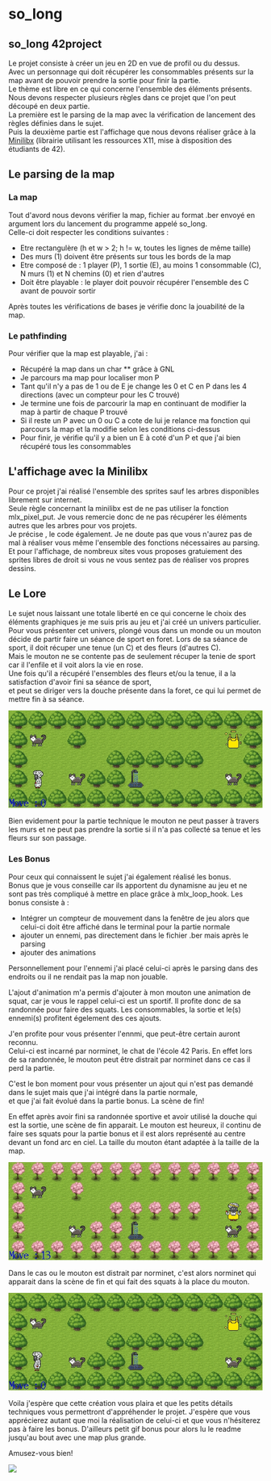 # so_long
## so_long 42project

Le projet consiste à créer un jeu en 2D en vue de profil ou du dessus.  
Avec un personnage qui doit récupérer les consommables présents sur la map avant de pouvoir prendre la sortie pour finir la partie.  
Le thème est libre en ce qui concerne l'ensemble des éléments présents.  
Nous devons respecter plusieurs règles dans ce projet que l'on peut découpé en deux partie.  
La première est le parsing de la map avec la vérification de lancement des règles définies dans le sujet.  
Puis la deuxième partie est l'affichage que nous devons réaliser grâce à la [Minilibx](https://github.com/42Paris/minilibx-linux)  (librairie utilisant les ressources X11, mise à disposition des étudiants de 42).

## Le parsing de la map

### La map
Tout d'avord nous devons vérifier la map, fichier au format .ber envoyé en argument lors du lancement du programme appelé so_long.  
Celle-ci doit respecter les conditions suivantes :
* Etre rectangulère (h et w > 2; h != w, toutes les lignes de même taille)
* Des murs (1) doivent être présents sur tous les bords de la map
* Etre composé de : 1 player (P), 1 sortie (E), au moins 1 consommable (C), N murs (1) et N chemins (0) et rien d'autres
* Doit être playable : le player doit pouvoir récupérer l'ensemble des C avant de pouvoir sortir

Après toutes les vérifications de bases je vérifie donc la jouabilité de la map.

### Le pathfinding
Pour vérifier que la map est playable, j'ai :
* Récupéré la map dans un char ** grâce à GNL
* Je parcours ma map pour localiser mon P
* Tant qu'il n'y a pas de 1 ou de E je change les 0 et C en P dans les 4 directions (avec un compteur pour les C trouvé)
* Je termine une fois de parcourir la map en continuant de modifier la map à partir de chaque P trouvé
* Si il reste un P avec un 0 ou C a cote de lui je relance ma fonction qui parcours la map et la modifie selon les conditions ci-dessus
* Pour finir, je vérifie qu'il y a bien un E à coté d'un P et que j'ai bien récupéré tous les consommables

## L'affichage avec la Minilibx
Pour ce projet j'ai réalisé l'ensemble des sprites sauf les arbres disponibles librement sur internet.  
Seule règle concernant la minilibx est de ne pas utiliser la fonction mlx_pixel_put.
Je vous remercie donc de ne pas récupérer les éléments autres que les arbres pour vos projets.  
Je précise , le code également. Je ne doute pas que vous n'aurez pas de mal à réaliser vous même l'ensemble des fonctions nécessaires au parsing.  
Et pour l'affichage, de nombreux sites vous proposes gratuiement des sprites libres de droit si vous ne vous sentez pas de réaliser vos propres dessins.  

## Le Lore
Le sujet nous laissant une totale liberté en ce qui concerne le choix des éléments graphiques je me suis pris au jeu et j'ai créé un univers particulier.
Pour vous présenter cet univers, plongé vous dans un monde ou un mouton décide de partir faire un séance de sport en foret.
Lors de sa séance de sport, il doit récuper une tenue (un C) et des fleurs (d'autres C).  
Mais le mouton ne se contente pas de seulement récuper la tenie de sport car il l'enfile et il voit alors la vie en rose.  
Une fois qu'il a récupéré l'ensembles des fleurs et/ou la tenue, il a la satisfaction d'avoir fini sa séance de sport,  
et peut se diriger vers la douche présente dans la foret, ce qui lui permet de mettre fin à sa séance.  

![](https://github.com/BekxFR/so_long/blob/main/gif/PinkLife.gif)

Bien evidement pour la partie technique le mouton ne peut passer à travers les murs et ne peut pas prendre la sortie si il n'a pas collecté sa tenue et les fleurs sur son passage.  

### Les Bonus
Pour ceux qui connaissent le sujet j'ai également réalisé les bonus.  
Bonus que je vous conseille car ils apportent du dynamisne au jeu et ne sont pas très compliqué à mettre en place grâce à mlx_loop_hook.
Les bonus consiste à :
* Intégrer un compteur de mouvement dans la fenêtre de jeu alors que celui-ci doit être affiché dans le terminal pour la partie normale
* ajouter un ennemi, pas directement dans le fichier .ber mais après le parsing
* ajouter des animations

Personnellement pour l'ennemi j'ai placé celui-ci après le parsing dans des endroits ou il ne rendait pas la map non jouable.  

L'ajout d'animation m'a permis d'ajouter à mon mouton une animation de squat, car je vous le rappel celui-ci est un sportif.
Il profite donc de sa randonnée pour faire des squats.
Les consommables, la sortie et le(s) ennemi(s) profitent égelement des ces ajouts.

J'en profite pour vous présenter l'ennmi, que peut-être certain auront reconnu.  
Celui-ci est incarné par norminet, le chat de l'école 42 Paris.
En effet lors de sa randonnée, le mouton peut être distrait par norminet dans ce cas il perd la partie.

C'est le bon moment pour vous présenter un ajout qui n'est pas demandé dans le sujet mais que j'ai intégré dans la partie normale,  
et que j'ai fait évolué dans la partie bonus.
La scène de fin!

En effet après avoir fini sa randonnée sportive et avoir utilisé la douche qui est la sortie, une scène de fin apparait.
Le mouton est heureux, il continu de faire ses squats pour la partie bonus et il est alors représenté au centre devant un fond arc en ciel.
La taille du mouton étant adaptée à la taille de la map.

![](https://github.com/BekxFR/so_long/blob/main/gif/SheepWin.gif)

Dans le cas ou le mouton est distrait par norminet, c'est alors norminet qui apparait dans la scène de fin et qui fait des squats à la place du mouton.

![](https://github.com/BekxFR/so_long/blob/main/gif/NorminetWin.gif)

Voila j'espère que cette création vous plaira et que les petits détails techniques vous permettront d'appréhender le projet.
J'espère que vous apprécierez autant que moi la réalisation de celui-ci et que vous n'hésiterez pas à faire les bonus.
D'ailleurs petit gif bonus pour alors lu le readme jusqu'au bout avec une map plus grande.

Amusez-vous bien!

![](https://github.com/BekxFR/so_long/blob/main/gif/Extra-LargMap.gif)
